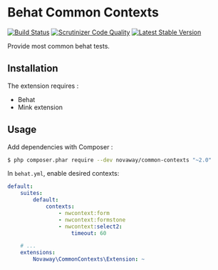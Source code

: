 Behat Common Contexts
=====================

[![Build Status](https://travis-ci.org/novaway/BehatCommonContext.svg?branch=master)](https://travis-ci.org/novaway/BehatCommonContext)
[![Scrutinizer Code Quality](https://scrutinizer-ci.com/g/novaway/BehatCommonContext/badges/quality-score.png?b=master)](https://scrutinizer-ci.com/g/novaway/BehatCommonContext/?branch=master)
[![Latest Stable Version](https://poser.pugx.org/novaway/common-contexts/v/stable.png)](https://packagist.org/packages/novaway/common-contexts)

Provide most common behat tests.

## Installation

The extension requires :

* Behat
* Mink extension

## Usage

Add dependencies with Composer :

``` bash
$ php composer.phar require --dev novaway/common-contexts "~2.0"
```

In `behat.yml`, enable desired contexts:

```yaml
default:
    suites:
        default:
            contexts:
                - nwcontext:form
                - nwcontext:formstone
                - nwcontext:select2:
                    timeout: 60

    # ...
    extensions:
        Novaway\CommonContexts\Extension: ~
```
